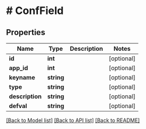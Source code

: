 # # ConfField

## Properties

Name | Type | Description | Notes
------------ | ------------- | ------------- | -------------
**id** | **int** |  | [optional]
**app_id** | **int** |  | [optional]
**keyname** | **string** |  | [optional]
**type** | **string** |  | [optional]
**description** | **string** |  | [optional]
**defval** | **string** |  | [optional]

[[Back to Model list]](../../README.md#models) [[Back to API list]](../../README.md#endpoints) [[Back to README]](../../README.md)
